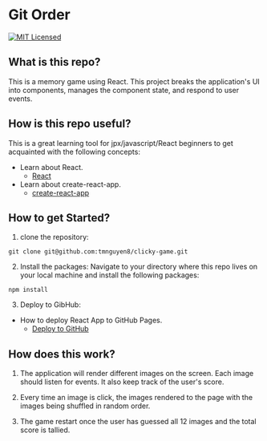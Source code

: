 # Git Order
[![MIT Licensed](https://img.shields.io/badge/license-MIT-blue.svg)](LICENSE)


## What is this repo?
This is a memory game using React. This project breaks the application's UI into components, manages the component state, and respond to user events.

## How is this repo useful?
This is a great learning tool for jpx/javascript/React beginners to get acquainted with the following concepts:

* Learn about React. 
    * [React](https://reactjs.org/)
* Learn about create-react-app.
    * [create-react-app](https://github.com/facebook/create-react-app)


## How to get Started?
1. clone the repository:
```git
git clone git@github.com:tmnguyen8/clicky-game.git
```

2. Install the packages:
Navigate to your directory where this repo lives on your local machine and install the following packages:
```git
npm install
```

3. Deploy to GibHub:
* How to deploy React App to GitHub Pages.
    * [Deploy to GitHub](https://dev.to/yuribenjamin/how-to-deploy-react-app-in-github-pages-2a1f)


## How does this work?
1. The application will render different images on the screen. Each image should listen for events. It also keep track of the user's score.

2. Every time an image is click, the images rendered to the page with the images being shuffled in random order.

3. The game restart once the user has guessed all 12 images and the total score is tallied.




